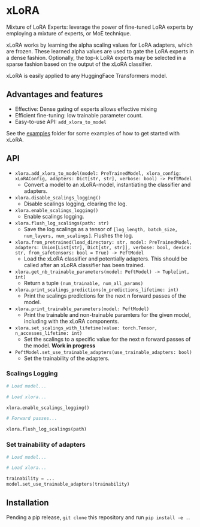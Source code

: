 # xLoRA
Mixture of LoRA Experts: leverage the power of fine-tuned LoRA experts by employing a mixture of experts, or MoE technique.

xLoRA works by learning the alpha scaling values for LoRA adapters, which are frozen. These learned alpha values are used to
gate the LoRA experts in a dense fashion. Optionally, the top-k LoRA experts may be selected in a sparse fashion based on the 
output of the xLoRA classifier.

xLoRA is easily applied to any HuggingFace Transformers model.

## Advantages and features
- Effective: Dense gating of experts allows effective mixing
- Efficient fine-tuning: low trainable parameter count.
- Easy-to-use API: `add_xlora_to_model`

See the [examples](examples) folder for some examples of how to get started with xLoRA.

## API
- `xlora.add_xlora_to_model(model: PreTrainedModel, xlora_config: xLoRAConfig, adapters: Dict[str, str], verbose: bool) -> PeftModel`
  - Convert a model to an xLoRA-model, instantiating the classifier and adapters.
- `xlora.disable_scalings_logging()`
  - Disable scalings logging, clearing the log.
- `xlora.enable_scalings_logging()`
  - Enable scalings logging.
- `xlora.flush_log_scalings(path: str)`
  - Save the log scalings as a tensor of `[log_length, batch_size, num_layers, num_scalings]`. Flushes the log.
- `xlora.from_pretrained(load_directory: str, model: PreTrainedModel, adapters: Union[List[str], Dict[str, str]], verbose: bool, device: str, from_safetensors: bool = True) -> PeftModel`
  - Load the xLoRA classifier and potentially adapters. This should be called after an xLoRA classifier has been trained.
- `xlora.get_nb_trainable_parameters(model: PeftModel) -> Tuple[int, int]`
  - Return a tuple `(num_trainable, num_all_params)`
- `xlora.print_scalings_predictions(n_predictions_lifetime: int)`
  - Print the scalings predictions for the next n forward passes of the model.
- `xlora.print_trainable_parameters(model: PeftModel)`
  - Print the trainable and non-trainable paramters for the given model, including with the xLoRA components.
- `xlora.set_scalings_with_lifetime(value: torch.Tensor, n_accesses_lifetime: int)`
  - Set the scalings to a specific value for the next n forward passes of the model. **Work in progress**
- `PeftModel.set_use_trainable_adapters(use_trainable_adapters: bool)`
  - Set the trainability of the adapters.

### Scalings Logging
```python
# Load model...

# Load xlora...

xlora.enable_scalings_logging()

# Forward passes...

xlora.flush_log_scalings(path)
```

### Set trainability of adapters
```python
# Load model... 

# Load xlora...

trainability = ...
model.set_use_trainable_adapters(trainability)
```

## Installation
Pending a pip release, `git clone` this repository and run `pip install -e .`.
